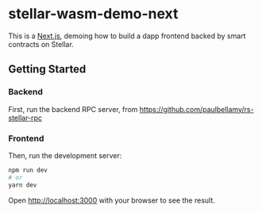 # stellar-wasm-demo-next

This is a [Next.js](https://nextjs.org/), demoing how to build a dapp frontend
backed by smart contracts on Stellar.

## Getting Started

### Backend

First, run the backend RPC server, from
https://github.com/paulbellamy/rs-stellar-rpc

### Frontend

Then, run the development server:

```bash
npm run dev
# or
yarn dev
```

Open [http://localhost:3000](http://localhost:3000) with your browser to see the result.
